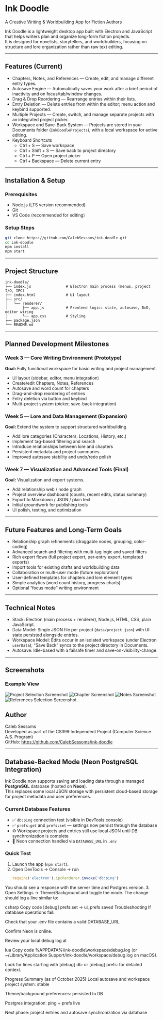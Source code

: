 # Ink Doodle
A Creative Writing & Worldbuilding App for Fiction Authors

Ink Doodle is a lightweight desktop app built with Electron and JavaScript that helps writers plan and organize long-form fiction projects.  
It is designed for novelists, storytellers, and worldbuilders, focusing on structure and lore organization rather than raw text editing.

---

## Features (Current)
- Chapters, Notes, and References — Create, edit, and manage different entry types.
- Autosave Engine — Automatically saves your work after a brief period of inactivity and on focus/tab/window changes.
- Drag & Drop Reordering — Rearrange entries within their lists.
- Entry Deletion — Delete entries from within the editor; menu action and keybind supported.
- Multiple Projects — Create, switch, and manage separate projects with an integrated project picker.
- Workspace and Save-Back System — Projects are stored in your Documents folder (`InkDoodleProjects`), with a local workspace for active editing.
- Keyboard Shortcuts  
  - Ctrl + S — Save workspace  
  - Ctrl + Shift + S — Save back to project directory  
  - Ctrl + P — Open project picker  
  - Ctrl + Backspace — Delete current entry

---

## Installation & Setup

### Prerequisites
- Node.js (LTS version recommended)
- Git
- VS Code (recommended for editing)

### Setup Steps
```bash
git clone https://github.com/CalebSessoms/ink-doodle.git
cd ink-doodle
npm install
npm start
```

---

## Project Structure
```
ink-doodle/
├── index.js                # Electron main process (menus, project I/O, IPC)
├── index.html              # UI layout
├── src/
│   └── renderer/
│       ├── app.js          # Frontend logic: state, autosave, DnD, editor wiring
│       └── app.css         # Styling
├── package.json
└── README.md
```

---

## Planned Development Milestones

### Week 3 — Core Writing Environment (Prototype)
**Goal:** Fully functional workspace for basic writing and project management.
- UI layout (sidebar, editor, menu integration)
- Create/edit Chapters, Notes, References
- Autosave and word count for chapters
- Drag-and-drop reordering of entries
- Entry deletion via button and keybind
- Multi-project system (picker, save-back integration)

### Week 5 — Lore and Data Management (Expansion)
**Goal:** Extend the system to support structured worldbuilding.
- Add lore categories (Characters, Locations, History, etc.)
- Implement tag-based filtering and search
- Introduce relationships between lore and chapters
- Persistent metadata and project summaries
- Improved autosave stability and undo/redo polish

### Week 7 — Visualization and Advanced Tools (Final)
**Goal:** Visualization and export systems.
- Add relationship web / node graph
- Project overview dashboard (counts, recent edits, status summary)
- Export to Markdown / JSON / plain text
- Initial groundwork for publishing tools
- UI polish, testing, and optimization

---

## Future Features and Long-Term Goals
- Relationship graph refinements (draggable nodes, grouping, color-coding)
- Advanced search and filtering with multi-tag logic and saved filters
- Rich export flows (full project export, per-entry export, templated exports)
- Import tools for existing drafts and worldbuilding data
- Collaboration or multi-user mode (future exploration)
- User-defined templates for chapters and lore element types
- Simple analytics (word count history, progress charts)
- Optional “focus mode” writing environment

---

## Technical Notes
- Stack: Electron (main process + renderer), Node.js, HTML, CSS, plain JavaScript.
- Data Model: Single JSON file per project (`data/project.json`) with UI state persisted alongside entries.
- Workspace Model: Edits occur in an isolated workspace (under Electron `userData`); “Save Back” syncs to the project directory in Documents.
- Autosave: Idle-based with a failsafe timer and save-on-visibility-change.

---

## Screenshots

### Example View
![Project Selection Screenshot](images/picker.png)
![Chapter Screenshot](images/chapter.png)
![Notes Screenshot](images/notes.png)
![References Selection Screenshot](images/references.png)

## Author
Caleb Sessoms  
Developed as part of the CS399 Independent Project (Computer Science A.S. Program)  
GitHub: https://github.com/CalebSessoms/ink-doodle

---

## Database-Backed Mode (Neon PostgreSQL Integration)

Ink Doodle now supports saving and loading data through a managed **PostgreSQL** database (hosted on **Neon**).  
This replaces some local JSON storage with persistent cloud-based storage for project metadata and user preferences.

### Current Database Features
- ✅ `db:ping` connection test (visible in DevTools console)
- ✅ `prefs:get` and `prefs:set` — settings now persist through the database
- ⚙️ Workspace projects and entries still use local JSON until DB synchronization is complete
- 🧩 Neon connection handled via `DATABASE_URL` in `.env`

### Quick Test
1. Launch the app (`npm start`).
2. Open DevTools → Console → run  
   ```js
   require('electron').ipcRenderer.invoke('db:ping')
You should see a response with the server time and Postgres version.
3. Open Settings → Theme/Background and toggle the mode.
The change should log a line similar to:

csharp
Copy code
[debug] prefs:set -> ui_prefs saved
Troubleshooting
If database operations fail:

Check that your .env file contains a valid DATABASE_URL.

Confirm Neon is online.

Review your local debug log at

lua
Copy code
%APPDATA%\ink-doodle\workspace\debug.log
(or ~/Library/Application Support/ink-doodle/workspace/debug.log on macOS).

Look for lines starting with [debug] db: or [debug] prefs: for detailed context.

Progress Summary (as of October 2025)
Local autosave and workspace project system: stable

Theme/background preferences: persisted to DB

Postgres integration: ping + prefs live

Next phase: project entries and autosave synchronization via database